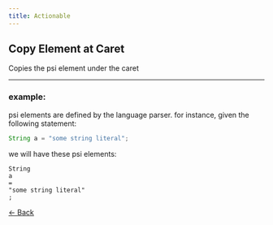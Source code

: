 ```yaml
---
title: Actionable
---
```


## Copy Element at Caret

Copies the psi element under the caret

---

### example:

psi elements are defined by the language parser.
for instance, given the following statement:
```java
String a = "some string literal";
```
we will have these psi elements:
```
String
a
=
"some string literal"
;
```

[&larr; Back](index.md)